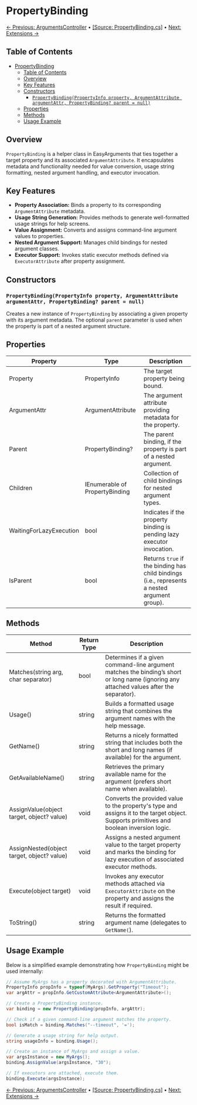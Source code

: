 # PropertyBinding

[← Previous: ArgumentsController](./04-ArgumentsController.md) • [[Source: PropertyBinding.cs]](../EasyArguments/Helper/PropertyBinding.cs) • [Next: Extensions →](./06-Extensions.md)

## Table of Contents

- [PropertyBinding](#propertybinding)
	- [Table of Contents](#table-of-contents)
	- [Overview](#overview)
	- [Key Features](#key-features)
	- [Constructors](#constructors)
		- [`PropertyBinding(PropertyInfo property, ArgumentAttribute argumentAttr, PropertyBinding? parent = null)`](#propertybindingpropertyinfo-property-argumentattribute-argumentattr-propertybinding-parent--null)
	- [Properties](#properties)
	- [Methods](#methods)
	- [Usage Example](#usage-example)

## Overview

`PropertyBinding` is a helper class in EasyArguments that ties together a target property and its associated `ArgumentAttribute`. It encapsulates metadata and functionality needed for value conversion, usage string formatting, nested argument handling, and executor invocation.

## Key Features

- **Property Association:** Binds a property to its corresponding `ArgumentAttribute` metadata.
- **Usage String Generation:** Provides methods to generate well-formatted usage strings for help screens.
- **Value Assignment:** Converts and assigns command-line argument values to properties.
- **Nested Argument Support:** Manages child bindings for nested argument classes.
- **Executor Support:** Invokes static executor methods defined via `ExecutorAttribute` after property assignment.

## Constructors

### `PropertyBinding(PropertyInfo property, ArgumentAttribute argumentAttr, PropertyBinding? parent = null)`

Creates a new instance of `PropertyBinding` by associating a given property with its argument metadata. The optional `parent` parameter is used when the property is part of a nested argument structure.

## Properties

Property|Type|Description
---|---|---
Property|PropertyInfo|The target property being bound.
ArgumentAttr|ArgumentAttribute|The argument attribute providing metadata for the property.
Parent|PropertyBinding?|The parent binding, if the property is part of a nested argument.
Children|IEnumerable of PropertyBinding| Collection of child bindings for nested argument types.
WaitingForLazyExecution|bool|Indicates if the property binding is pending lazy executor invocation.
IsParent|bool| Returns `true` if the binding has child bindings (i.e., represents a nested argument group).

## Methods

Method|Return Type| Description
---|---|---
Matches(string arg, char separator)|bool| Determines if a given command-line argument matches the binding’s short or long name (ignoring any attached values after the separator).
Usage()|string| Builds a formatted usage string that combines the argument names with the help message.
GetName()|string|Returns a nicely formatted string that includes both the short and long names (if available) for the argument.
GetAvailableName()|string|Retrieves the primary available name for the argument (prefers short name when available).
AssignValue(object target, object? value)|void|Converts the provided value to the property's type and assigns it to the target object. Supports primitives and boolean inversion logic.
AssignNested(object target, object? value)|void|Assigns a nested argument value to the target property and marks the binding for lazy execution of associated executor methods.
Execute(object target)|void|Invokes any executor methods attached via `ExecutorAttribute` on the property and assigns the result if required.
ToString()|string|Returns the formatted argument name (delegates to `GetName(`).                                                                        

## Usage Example

Below is a simplified example demonstrating how `PropertyBinding` might be used internally:

```csharp
// Assume MyArgs has a property decorated with ArgumentAttribute.
PropertyInfo propInfo = typeof(MyArgs).GetProperty("Timeout");
var argAttr = propInfo.GetCustomAttribute<ArgumentAttribute>();

// Create a PropertyBinding instance.
var binding = new PropertyBinding(propInfo, argAttr);

// Check if a given command-line argument matches the property.
bool isMatch = binding.Matches("--timeout", '=');

// Generate a usage string for help output.
string usageInfo = binding.Usage();

// Create an instance of MyArgs and assign a value.
var argsInstance = new MyArgs();
binding.AssignValue(argsInstance, "30");

// If executors are attached, execute them.
binding.Execute(argsInstance);
```

[← Previous: ArgumentsController](./04-ArgumentsController.md) • [[Source: PropertyBinding.cs]](../EasyArguments/Helper/PropertyBinding.cs) • [Next: Extensions →](./06-Extensions.md)